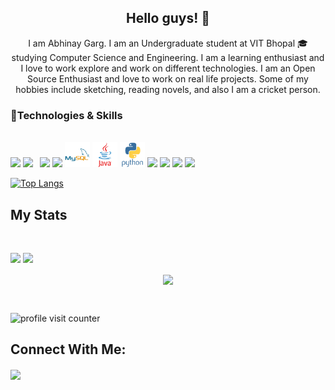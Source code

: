 <h2 align="center">Hello guys! 👋</h2>

<p align="center">I am Abhinay Garg. I am an Undergraduate student at VIT Bhopal 🎓 studying Computer Science and Engineering. I am a learning enthusiast and I love to work explore and work on different technologies.
I am an Open Source Enthusiast and love to work on real life projects. Some of my hobbies include sketching, reading novels, and also I am a cricket person.
  </p>

### **🔧Technologies & Skills**
<br/>
<code><img height="40" src="https://i.giphy.com/media/XAxylRMCdpbEWUAvr8/giphy.webp"></code>
<code><img height="40" src="https://i.giphy.com/media/fsEaZldNC8A1PJ3mwp/giphy.webp"></code>
<code> <img src="https://media3.giphy.com/media/ln7z2eWriiQAllfVcn/200w.webp" height="40"></code>
<code><img height="40" src="https://i.giphy.com/media/eNAsjO55tPbgaor7ma/200w.webp"></code>
<code><img height="40" src="https://raw.githubusercontent.com/devicons/devicon/2ae2a900d2f041da66e950e4d48052658d850630/icons/mysql/mysql-original-wordmark.svg"></code>
<code><img height="40" src="https://raw.githubusercontent.com/devicons/devicon/2ae2a900d2f041da66e950e4d48052658d850630/icons/java/java-original-wordmark.svg"></code>
<code><img height="40" src="https://raw.githubusercontent.com/devicons/devicon/2ae2a900d2f041da66e950e4d48052658d850630/icons/python/python-original-wordmark.svg"></code>
<code><img height="20" src="https://i.giphy.com/media/kH1DBkPNyZPOk0BxrM/giphy.webp"></code>
<code><img height="40" src="https://i.giphy.com/media/KzJkzjggfGN5Py6nkT/giphy.webp"></code>
<code><img height="40" src="https://i.giphy.com/media/kdFc8fubgS31b8DsVu/giphy.webp"></code>
<code><img height="40" src="https://media4.giphy.com/media/Sr8xDpMwVKOHUWDVRD/giphy.gif?cid=ecf05e47ajy8xhmi0bw13ioscl7ww28o2rlbu2yeiyx2rz0s&rid=giphy.gif&ct=s"></code>


[![Top Langs](https://github-readme-stats.vercel.app/api/top-langs/?username=techabhi08&layout=compact&theme=gruvbox)](https://github.com/techabhi08/github-readme-stats)

## **My Stats**
<br/>
<p align="left">
  <img width="49.5%" src="https://github-readme-stats.vercel.app/api?username=techabhi08&show_icons=true&theme=gruvbox&hide_border=true" />
    <img width="49.5%" src="https://github-readme-streak-stats.herokuapp.com/?user=techabhi08&theme=dark&hide_border=true" />
</p>

<p align = "center">
  <img src = "https://activity-graph.herokuapp.com/graph?username=techabhi08&theme=react-dark" align = "center">
</p>

<br>
<p align="left"> <img src="https://komarev.com/ghpvc/?username=techabhi08&label=Profile%20views&style=flat&color=1a1b27" alt="profile visit counter" /> </p>



## Connect With Me: 
<a href = 'https://www.linkedin.com/in/abhinay-garg-2a3879201/'> <img width = '32px' align= 'center' src="https://raw.githubusercontent.com/rahulbanerjee26/githubAboutMeGenerator/main/icons/linked-in-alt.svg"/></a> 
